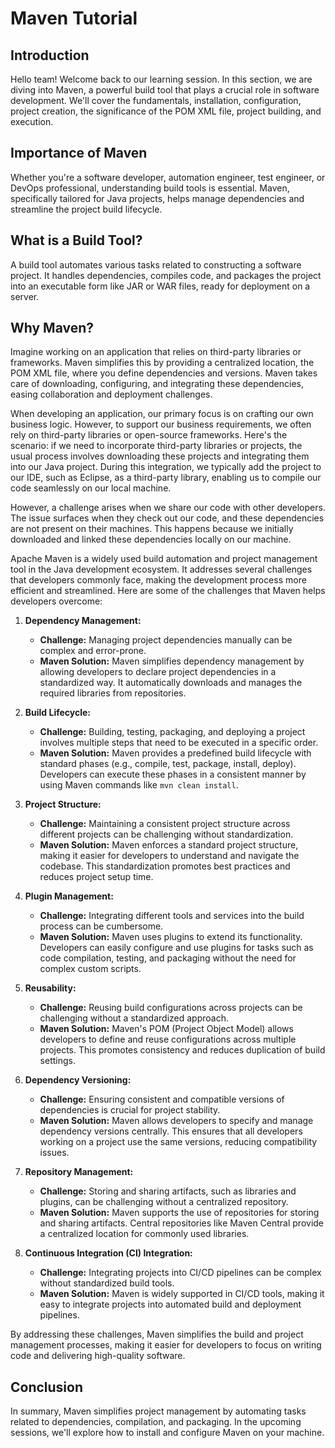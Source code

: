 # Maven Tutorial

## Introduction

Hello team! Welcome back to our learning session. In this section, we are diving into Maven, a powerful build tool that plays a crucial role in software development. We'll cover the fundamentals, installation, configuration, project creation, the significance of the POM XML file, project building, and execution.

## Importance of Maven

Whether you're a software developer, automation engineer, test engineer, or DevOps professional, understanding build tools is essential. Maven, specifically tailored for Java projects, helps manage dependencies and streamline the project build lifecycle.

## What is a Build Tool?

A build tool automates various tasks related to constructing a software project. It handles dependencies, compiles code, and packages the project into an executable form like JAR or WAR files, ready for deployment on a server.

## Why Maven?

Imagine working on an application that relies on third-party libraries or frameworks. Maven simplifies this by providing a centralized location, the POM XML file, where you define dependencies and versions. Maven takes care of downloading, configuring, and integrating these dependencies, easing collaboration and deployment challenges.

When developing an application, our primary focus is on crafting our own business logic. However, to support our business requirements, we often rely on third-party libraries or open-source frameworks.
Here's the scenario: if we need to incorporate third-party libraries or projects, the usual process involves downloading these projects and integrating them into our Java project. During this integration, we typically add the project to our IDE, such as Eclipse, as a third-party library, enabling us to compile our code seamlessly on our local machine.

However, a challenge arises when we share our code with other developers. The issue surfaces when they check out our code, and these dependencies are not present on their machines. This happens because we initially downloaded and linked these dependencies locally on our machine.


Apache Maven is a widely used build automation and project management tool in the Java development ecosystem. It addresses several challenges that developers commonly face, making the development process more efficient and streamlined. Here are some of the challenges that Maven helps developers overcome:

1. **Dependency Management:**
   - **Challenge:** Managing project dependencies manually can be complex and error-prone.
   - **Maven Solution:** Maven simplifies dependency management by allowing developers to declare project dependencies in a standardized way. It automatically downloads and manages the required libraries from repositories.

2. **Build Lifecycle:**
   - **Challenge:** Building, testing, packaging, and deploying a project involves multiple steps that need to be executed in a specific order.
   - **Maven Solution:** Maven provides a predefined build lifecycle with standard phases (e.g., compile, test, package, install, deploy). Developers can execute these phases in a consistent manner by using Maven commands like `mvn clean install`.

3. **Project Structure:**
   - **Challenge:** Maintaining a consistent project structure across different projects can be challenging without standardization.
   - **Maven Solution:** Maven enforces a standard project structure, making it easier for developers to understand and navigate the codebase. This standardization promotes best practices and reduces project setup time.

4. **Plugin Management:**
   - **Challenge:** Integrating different tools and services into the build process can be cumbersome.
   - **Maven Solution:** Maven uses plugins to extend its functionality. Developers can easily configure and use plugins for tasks such as code compilation, testing, and packaging without the need for complex custom scripts.

5. **Reusability:**
   - **Challenge:** Reusing build configurations across projects can be challenging without a standardized approach.
   - **Maven Solution:** Maven's POM (Project Object Model) allows developers to define and reuse configurations across multiple projects. This promotes consistency and reduces duplication of build settings.

6. **Dependency Versioning:**
   - **Challenge:** Ensuring consistent and compatible versions of dependencies is crucial for project stability.
   - **Maven Solution:** Maven allows developers to specify and manage dependency versions centrally. This ensures that all developers working on a project use the same versions, reducing compatibility issues.

7. **Repository Management:**
   - **Challenge:** Storing and sharing artifacts, such as libraries and plugins, can be challenging without a centralized repository.
   - **Maven Solution:** Maven supports the use of repositories for storing and sharing artifacts. Central repositories like Maven Central provide a centralized location for commonly used libraries.

8. **Continuous Integration (CI) Integration:**
   - **Challenge:** Integrating projects into CI/CD pipelines can be complex without standardized build tools.
   - **Maven Solution:** Maven is widely supported in CI/CD tools, making it easy to integrate projects into automated build and deployment pipelines.

By addressing these challenges, Maven simplifies the build and project management processes, making it easier for developers to focus on writing code and delivering high-quality software.


## Conclusion

In summary, Maven simplifies project management by automating tasks related to dependencies, compilation, and packaging. In the upcoming sessions, we'll explore how to install and configure Maven on your machine.


